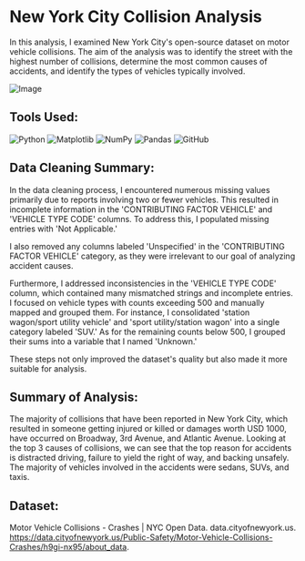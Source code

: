 # New York City Collision Analysis

In this analysis, I examined New York City's open-source dataset on motor vehicle collisions. The aim of the analysis was to identify the street with the highest number of collisions, determine the most common causes of accidents, and identify the types of vehicles typically involved.

![Image](https://images.unsplash.com/photo-1602940659805-770d1b3b9911?q=80&w=1932&auto=format&fit=crop&ixlib=rb-4.0.3&ixid=M3wxMjA3fDB8MHxwaG90by1wYWdlfHx8fGVufDB8fHx8fA%3D%3D)

## Tools Used:

![Python](https://img.shields.io/badge/python-3670A0?style=flat-square&logo=python&logoColor=ffdd54) ![Matplotlib](https://img.shields.io/badge/Matplotlib-%23ffffff.svg?style=flat-square&logo=Matplotlib&logoColor=black) ![NumPy](https://img.shields.io/badge/numpy-%23013243.svg?style=flat-square&logo=numpy&logoColor=white) ![Pandas](https://img.shields.io/badge/pandas-%23150458.svg?style=flat-square&logo=pandas&logoColor=white) ![GitHub](https://img.shields.io/badge/github-%23121011.svg?style=flat-square&logo=github&logoColor=white) 

## Data Cleaning Summary:

In the data cleaning process, I encountered numerous missing values primarily due to reports involving two or fewer vehicles. This resulted in incomplete information in the 'CONTRIBUTING FACTOR VEHICLE' and 'VEHICLE TYPE CODE' columns. To address this, I populated missing entries with 'Not Applicable.' 

I also removed any columns labeled 'Unspecified' in the 'CONTRIBUTING FACTOR VEHICLE' category, as they were irrelevant to our goal of analyzing accident causes. 

Furthermore, I addressed inconsistencies in the 'VEHICLE TYPE CODE' column, which contained many mismatched strings and incomplete entries. I focused on vehicle types with counts exceeding 500 and manually mapped and grouped them. For instance, I consolidated 'station wagon/sport utility vehicle' and 'sport utility/station wagon' into a single category labeled 'SUV.' As for the remaining counts below 500, I grouped their sums into a variable that I named 'Unknown.'

These steps not only improved the dataset's quality but also made it more suitable for analysis.

## Summary of Analysis:

The majority of collisions that have been reported in New York City, which resulted in someone getting injured or killed or damages worth USD 1000, have occurred on Broadway, 3rd Avenue, and Atlantic Avenue. Looking at the top 3 causes of collisions, we can see that the top reason for accidents is distracted driving, failure to yield the right of way, and backing unsafely. The majority of vehicles involved in the accidents were sedans, SUVs, and taxis. 

## Dataset:

Motor Vehicle Collisions - Crashes | NYC Open Data. data.cityofnewyork.us. https://data.cityofnewyork.us/Public-Safety/Motor-Vehicle-Collisions-Crashes/h9gi-nx95/about_data.
‌
